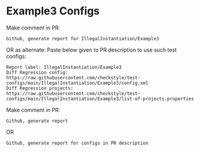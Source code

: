 # Example3 Configs
Make comment in PR:
```
Github, generate report for IllegalInstantiation/Example3
```
OR as alternate:
Paste below given to PR description to use such test configs:
```
Report label: IllegalInstantiation/Example3
Diff Regression config: https://raw.githubusercontent.com/checkstyle/test-configs/main/IllegalInstantiation/Example3/config.xml
Diff Regression projects: https://raw.githubusercontent.com/checkstyle/test-configs/main/IllegalInstantiation/Example3/list-of-projects.properties
```
Make comment in PR:
```
Github, generate report
```
OR
```
Github, generate report for configs in PR description
```
